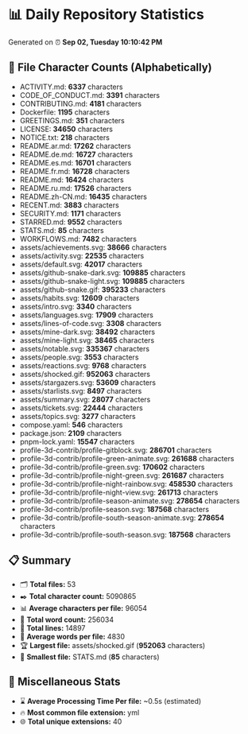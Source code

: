 # 📊 Daily Repository Statistics
Generated on ⏰ **Sep 02, Tuesday 10:10:42 PM**

## 📂 File Character Counts (Alphabetically)
- ACTIVITY.md: **6337** characters
- CODE_OF_CONDUCT.md: **3391** characters
- CONTRIBUTING.md: **4181** characters
- Dockerfile: **1195** characters
- GREETINGS.md: **351** characters
- LICENSE: **34650** characters
- NOTICE.txt: **218** characters
- README.ar.md: **17262** characters
- README.de.md: **16727** characters
- README.es.md: **16701** characters
- README.fr.md: **16728** characters
- README.md: **16424** characters
- README.ru.md: **17526** characters
- README.zh-CN.md: **16435** characters
- RECENT.md: **3883** characters
- SECURITY.md: **1171** characters
- STARRED.md: **9552** characters
- STATS.md: **85** characters
- WORKFLOWS.md: **7482** characters
- assets/achievements.svg: **38666** characters
- assets/activity.svg: **22535** characters
- assets/default.svg: **42017** characters
- assets/github-snake-dark.svg: **109885** characters
- assets/github-snake-light.svg: **109885** characters
- assets/github-snake.gif: **395233** characters
- assets/habits.svg: **12609** characters
- assets/intro.svg: **3340** characters
- assets/languages.svg: **17909** characters
- assets/lines-of-code.svg: **3308** characters
- assets/mine-dark.svg: **38492** characters
- assets/mine-light.svg: **38465** characters
- assets/notable.svg: **335367** characters
- assets/people.svg: **3553** characters
- assets/reactions.svg: **9768** characters
- assets/shocked.gif: **952063** characters
- assets/stargazers.svg: **53609** characters
- assets/starlists.svg: **8497** characters
- assets/summary.svg: **28077** characters
- assets/tickets.svg: **22444** characters
- assets/topics.svg: **3277** characters
- compose.yaml: **546** characters
- package.json: **2109** characters
- pnpm-lock.yaml: **15547** characters
- profile-3d-contrib/profile-gitblock.svg: **286701** characters
- profile-3d-contrib/profile-green-animate.svg: **261688** characters
- profile-3d-contrib/profile-green.svg: **170602** characters
- profile-3d-contrib/profile-night-green.svg: **261687** characters
- profile-3d-contrib/profile-night-rainbow.svg: **458530** characters
- profile-3d-contrib/profile-night-view.svg: **261713** characters
- profile-3d-contrib/profile-season-animate.svg: **278654** characters
- profile-3d-contrib/profile-season.svg: **187568** characters
- profile-3d-contrib/profile-south-season-animate.svg: **278654** characters
- profile-3d-contrib/profile-south-season.svg: **187568** characters

## 📋 Summary
- 🗂️ **Total files:** 53
- ✒️ **Total character count:** 5090865
- 📊 **Average characters per file:** 96054
- 📝 **Total word count:** 256034
- 🧾 **Total lines:** 14897
- 📐 **Average words per file:** 4830
- 🏆 **Largest file:** assets/shocked.gif (**952063** characters)
- 🥉 **Smallest file:** STATS.md (**85** characters)

## 🌟 Miscellaneous Stats
- ⌛ **Average Processing Time Per file:** ~0.5s (estimated)
- 🔥 **Most common file extension:** yml
- 🌐 **Total unique extensions:** 40

